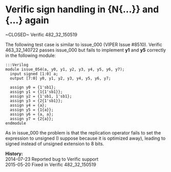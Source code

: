 
Verific sign handling in {N{...}} and {...} again
=================================================

~CLOSED~ Verific 482_32_150519

The following test case is similar to issue_000 (VIPER Issue #8510).
Verific 463_32_140722 passes issue_000 but fails to implement
**y1** and **y5** correctly in the following module:

    :::Verilog
    module issue_054(a, y0, y1, y2, y3, y4, y5, y6, y7);
      input signed [1:0] a;
      output [7:0] y0, y1, y2, y3, y4, y5, y6, y7;
    
      assign y0 = {1'sb1};
      assign y1 = {1{1'sb1}};
      assign y2 = {1'sb1, 1'sb1};
      assign y3 = {2{1'sb1}};
      assign y4 = {a};
      assign y5 = {1{a}};
      assign y6 = {a, a};
      assign y7 = {2{a}};
    endmodule

As in issue_000 the problem is that the replication operator fails to set the
expression to unsigned (I suppose because it is optimized away), leading to
signed instead of unsigned extension to 8 bits.

**History:**  
2014-07-23 Reported bug to Verific support  
2015-05-20 Fixed in Verific 482_32_150519  

